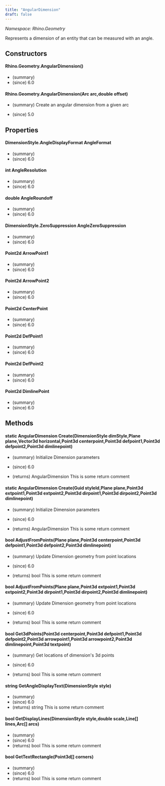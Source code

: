 ```yaml
---
title: "AngularDimension"
draft: false
---
```


*Namespace: Rhino.Geometry*
 
   Represents a dimension of an entity that can be measured with an angle.
   
## Constructors
#### Rhino.Geometry.AngularDimension()
- (summary) 
- (since) 6.0
#### Rhino.Geometry.AngularDimension(Arc arc,double offset)
- (summary) 
     Create an angular dimension from a given arc
     
- (since) 5.0
## Properties
#### DimensionStyle.AngleDisplayFormat AngleFormat
- (summary) 
- (since) 6.0
#### int AngleResolution
- (summary) 
- (since) 6.0
#### double AngleRoundoff
- (summary) 
- (since) 6.0
#### DimensionStyle.ZeroSuppression AngleZeroSuppression
- (summary) 
- (since) 6.0
#### Point2d ArrowPoint1
- (summary) 
- (since) 6.0
#### Point2d ArrowPoint2
- (summary) 
- (since) 6.0
#### Point2d CenterPoint
- (summary) 
- (since) 6.0
#### Point2d DefPoint1
- (summary) 
- (since) 6.0
#### Point2d DefPoint2
- (summary) 
- (since) 6.0
#### Point2d DimlinePoint
- (summary) 
- (since) 6.0
## Methods
#### static AngularDimension Create(DimensionStyle dimStyle,Plane plane,Vector3d horizontal,Point3d centerpoint,Point3d defpoint1,Point3d defpoint2,Point3d dimlinepoint)
- (summary) 
     Initialize Dimension parameters
     
- (since) 6.0
- (returns) AngularDimension This is some return comment
#### static AngularDimension Create(Guid styleId,Plane plane,Point3d extpoint1,Point3d extpoint2,Point3d dirpoint1,Point3d dirpoint2,Point3d dimlinepoint)
- (summary) 
     Initialize Dimension parameters
     
- (since) 6.0
- (returns) AngularDimension This is some return comment
#### bool AdjustFromPoints(Plane plane,Point3d centerpoint,Point3d defpoint1,Point3d defpoint2,Point3d dimlinepoint)
- (summary) 
     Update Dimension geometry from point locations
     
- (since) 6.0
- (returns) bool This is some return comment
#### bool AdjustFromPoints(Plane plane,Point3d extpoint1,Point3d extpoint2,Point3d dirpoint1,Point3d dirpoint2,Point3d dimlinepoint)
- (summary) 
     Update Dimension geometry from point locations
     
- (since) 6.0
- (returns) bool This is some return comment
#### bool Get3dPoints(Point3d centerpoint,Point3d defpoint1,Point3d defpoint2,Point3d arrowpoint1,Point3d arrowpoint2,Point3d dimlinepoint,Point3d textpoint)
- (summary) 
     Get locations of dimension's 3d points
     
- (since) 6.0
- (returns) bool This is some return comment
#### string GetAngleDisplayText(DimensionStyle style)
- (summary) 
- (since) 6.0
- (returns) string This is some return comment
#### bool GetDisplayLines(DimensionStyle style,double scale,Line[] lines,Arc[] arcs)
- (summary) 
- (since) 6.0
- (returns) bool This is some return comment
#### bool GetTextRectangle(Point3d[] corners)
- (summary) 
- (since) 6.0
- (returns) bool This is some return comment
